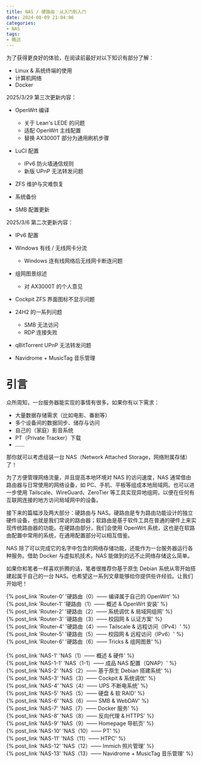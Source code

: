 ```yaml
---
title: NAS / 硬路由：从入门到入门
date: 2024-08-09 21:04:06
categories:
- NAS
tags:
- 概述
---
```


为了获得更良好的体验，在阅读前最好对以下知识有部分了解：

- Linux & 系统终端的使用
- 计算机网络
- Docker

2025/3/29 第三次更新内容：

- OpenWrt 编译
    - 关于 Lean's LEDE 的问题
    - 适配 OpenWrt 主线配置
    - 替换 AX3000T 部分为通用刷机步骤

- LuCI 配置
    - IPv6 防火墙通信规则
    - 新版 UPnP 无法转发问题

- ZFS 维护与灾难恢复
- 系统备份
- SMB 配置更新

2025/3/6 第二次更新内容：

- IPv6 配置
- Windows 有线 / 无线网卡分流
    - Windows 连有线网络后无线网卡断连问题

- 组网图景综述
    - 对 AX3000T 的个人意见

- Cockpit ZFS 界面图标不显示问题
- 24H2 的一系列问题
    - SMB 无法访问
    - RDP 连接失败

- qBitTorrent UPnP 无法转发问题
- Navidrome + MusicTag 音乐管理

# 引言

众所周知，一台服务器能实现的事情有很多。如果你有以下需求：

- 大量数据存储需求（比如电影、番剧等）
- 多个设备间的数据同步、储存与访问
- 自己的（家庭）影音系统
- PT（Private Tracker）下载
- ......

那你就可以考虑组装一台 NAS（Network Attached Storage，网络附属存储）了！

为了方便管理网络流量，并且提高本地环境对 NAS 的访问速度，NAS 通常借由路由器与日常使用的网络设备，如 PC、手机、平板等组成本地局域网。也可以进一步使用 Tailscale、WireGuard、ZeroTier 等工具实现异地组网，以便在任何有互联网连接的地方访问局域网中的设备。

接下来的篇幅涉及两大部分：硬路由与 NAS。硬路由是专为路由功能设计的独立硬件设备，也就是我们常说的路由器；软路由是基于软件工具在普通的硬件上来实现传统路由器的功能。在硬路由部分，我们会使用 OpenWrt 系统，这也是在软路由配置中常用的系统，在通用配置部分可以相互借鉴。

NAS 除了可以完成它的名字中包含的网络存储功能，还能作为一台服务器运行各种服务。借助 Docker 与虚拟机技术，NAS 能做到的远不止网络存储这么简单。

如果你和笔者一样喜欢折腾的话，笔者很推荐你基于原生 Debian 系统从零开始搭建起属于自己的一台 NAS。也希望这一系列文章能够给你提供些许经验。让我们开始吧！

{% post_link 'Router-0' '硬路由（0）—— 编译属于自己的 OpenWrt' %}
<br/>
{% post_link 'Router-1' '硬路由（1）—— 概述 & OpenWrt 安装' %}
<br/>
{% post_link 'Router-2' '硬路由（2）—— 系统调优 & 局域网组网' %}
<br/>
{% post_link 'Router-3' '硬路由（3）—— 校园网 & 认证方案' %}
<br/>
{% post_link 'Router-4' '硬路由（4）—— Tailscale & 远程访问（IPv4）' %}
<br/>
{% post_link 'Router-5' '硬路由（5）—— 校园网 & 远程访问（IPv6）' %}
<br/>
{% post_link 'Router-6' '硬路由（6）—— Tricks & 组网图景' %}
<br/>
<br/>
{% post_link 'NAS-1' 'NAS（1）—— 概述 & 硬件' %}
<br/>
{% post_link 'NAS-1-1' 'NAS（1-1）—— 成品 NAS 配置（QNAP）' %}
<br/>
{% post_link 'NAS-2' 'NAS（2）—— 基于原生 Debian 搭建系统' %}
<br/>
{% post_link 'NAS-3' 'NAS（3）—— Cockpit & 系统调优' %}
<br/>
{% post_link 'NAS-4' 'NAS（4）—— UPS 不断电系统' %}
<br/>
{% post_link 'NAS-5' 'NAS（5）—— 硬盘 & 软 RAID' %}
<br/>
{% post_link 'NAS-6' 'NAS（6）—— SMB & WebDAV' %}
<br/>
{% post_link 'NAS-7' 'NAS（7）—— Docker 服务' %}
<br/>
{% post_link 'NAS-8' 'NAS（8）—— 反向代理 & HTTPS' %}
<br/>
{% post_link 'NAS-9' 'NAS（9）—— Homepage 导航页' %}
<br/>
{% post_link 'NAS-10' 'NAS（10）—— PT' %}
<br/>
{% post_link 'NAS-11' 'NAS（11）—— HTPC' %}
<br/>
{% post_link 'NAS-12' 'NAS（12）—— Immich 照片管理' %}
<br/>
{% post_link 'NAS-13' 'NAS（13）—— Navidrome + MusicTag 音乐管理' %}
<br/>